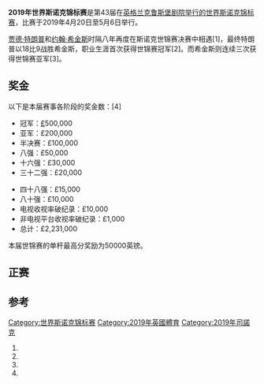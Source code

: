 **2019年世界斯诺克锦标赛**是第43届在[英格兰](../Page/英格兰.md "wikilink")[克鲁斯堡剧院举行的](https://zh.wikipedia.org/wiki/克鲁斯堡剧院 "wikilink")[世界斯诺克锦标赛](../Page/世界斯诺克锦标赛.md "wikilink")，比赛于2019年4月20日至5月6日举行。

[贾德·特朗普](../Page/贾德·特朗普.md "wikilink")和[约翰·希金斯](../Page/约翰·希金斯.md "wikilink")时隔八年再度在斯诺克世锦赛决赛中相遇\[1\]，最终特朗普以18比9战胜希金斯，职业生涯首次获得世锦赛冠军\[2\]。而希金斯则连续三次获得世锦赛亚军\[3\]。

## 奖金

以下是本届赛事各阶段的奖金数：\[4\]

  - 冠军：[£](https://zh.wikipedia.org/wiki/pound_sterling "wikilink")500,000
  - 亚军：£200,000
  - 半决赛：£100,000
  - 八强：£50,000
  - 十六强：£30,000
  - 三十二强：£20,000

<!-- end list -->

  - 四十八强：£15,000
  - 八十强：£10,000
  - 电视收视率破纪录：£10,000
  - 非电视平台收视率破纪录：£1,000
  - 总计：£2,231,000

本届世锦赛的单杆最高分奖励为50000英镑。

## 正赛

## 参考

[Category:世界斯诺克锦标赛](https://zh.wikipedia.org/wiki/Category:世界斯诺克锦标赛 "wikilink") [Category:2019年英國體育](https://zh.wikipedia.org/wiki/Category:2019年英國體育 "wikilink") [Category:2019年司諾克](https://zh.wikipedia.org/wiki/Category:2019年司諾克 "wikilink")

1.
2.
3.
4.